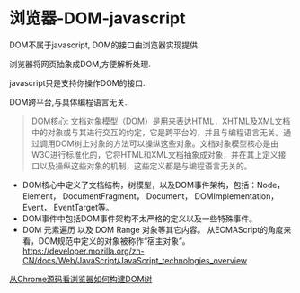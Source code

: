 # 浏览器-DOM-javascript

DOM不属于javascript, DOM的接口由浏览器实现提供.

浏览器将网页抽象成DOM,方便解析处理.

javascript只是支持你操作DOM的接口.

DOM跨平台,与具体编程语言无关.

> DOM核心: 
文档对象模型（DOM）是用来表达HTML，XHTML及XML文档中的对象或与其进行交互的约定，它是跨平台的，并且与编程语言无关。通过调用DOM树上对象的方法可以操纵这些对象。文档对象模型核心是由W3C进行标准化的，它将HTML和XML文档抽象成对象，并在其上定义接口以及操纵这些对象的机制，这些定义都是与编程语言无关的。
* DOM核心中定义了文档结构，树模型，以及DOM事件架构，包括：Node， Element， DocumentFragment， Document， DOMImplementation， Event， EventTarget等。
* DOM事件中包括DOM事件架构不太严格的定义以及一些特殊事件。
* DOM 元素遍历 以及 DOM Range 对象等其它内容。
从ECMAScript的角度来看，DOM规范中定义的对象被称作“宿主对象”。
https://developer.mozilla.org/zh-CN/docs/Web/JavaScript/JavaScript_technologies_overview

[从Chrome源码看浏览器如何构建DOM树](https://zhuanlan.zhihu.com/p/24911872)

